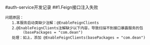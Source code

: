 #auth-service开发记录
##1.Feign接口注入失败
```
问题原因：
   1.本服务启动类缺少注解：@EnableFeignClients
   2.@EnableFeignClients注解缺少以下内容，导致扫描不到接口暴露服务的包
        (basePackages = "com.dean")
   处理：如上，添加 @EnableFeignClients(basePackages = "com.dean")
```
